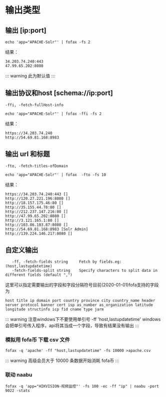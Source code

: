 # 输出类型

## 输出 [ip:port]
```shell
echo 'app="APACHE-Solr"' | fofax -fs 2
```
结果：
```
34.203.74.240:443
47.99.65.202:8080
```
::: warning
此为默认值
:::
## 输出协议和host [schema://ip:port]
`-ffi, -fetch-fullHost-info`
```shell
echo 'app="APACHE-Solr"' | fofax -ffi -fs 2
```
结果：
```
https://34.203.74.240
http://54.69.81.168:8983
```


## 输出 url 和标题
`-fto, -fetch-titles-ofDomain`
```shell
echo 'app="APACHE-Solr"' | fofax  -fto -fs 10
```
结果：
```
https://34.203.74.240:443 []
http://120.27.221.196:8080 []
http://18.157.175.46:80 []
http://35.155.44.78:80 []
http://212.237.147.216:80 []
http://47.99.65.202:8080 []
http://3.121.165.1:80 []
http://103.86.103.87:8080 []
http://54.69.81.168:8983 [Solr Admin]
http://139.224.146.217:8080 []
```

## 自定义输出
```shell
   -ff, -fetch-fields string     Fetch by fields.eg: (host,lastupdatetime)
   -fetch-fields-split string    Specify characters to split data in different fields (default ",")
```

这里可以指定需要输出的字段和字段分隔符号目前(2020-01-01)fofa支持的字段为
```
host title ip domain port country province city country_name header server protocol banner cert isp as_number as_organization latitude longitude structinfo icp fid cname type jarm
```
::: warning
注意windows下不要使用单引号 -ff 'host,lastupdatetime' windows 会把单引号传入程序，api将其当成一个字段，导致有结果没有输出
:::
### 模拟用 fofa币 下载 csv 文件
```shell
fofax -q 'apache' -ff "host,lastupdatetime" -fs 10000 >apache.csv
```
::: warning
高级会员大于 10000 条数据开始消耗 fofa币
:::
### 联动 naabu 
```shell
fofax -q 'app="HIKVISION-视频监控"' -fs 100 -ec -ff "ip" | naabu -port 9022 -stats
```